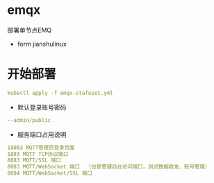 # emqx
部署单节点EMQ  
* form jianshulinux  
# 开始部署  
```yaml
kubectl apply -f emqx-stafuset.yml  
```  
* 默认登录账号密码  
```yaml  
--admin/public  
```
* 服务端口占用说明  
```yaml
18083 MQTT管理员登录页面  
1883 MQTT TCP协议端口  
8883 MQTT/SSL 端口  
8083 MQTT/WebSocket 端口  （也是管理后台访问端口，测试数据收发、账号管理）  
8084 MQTT/WebSocket/SSL 端口  
```
